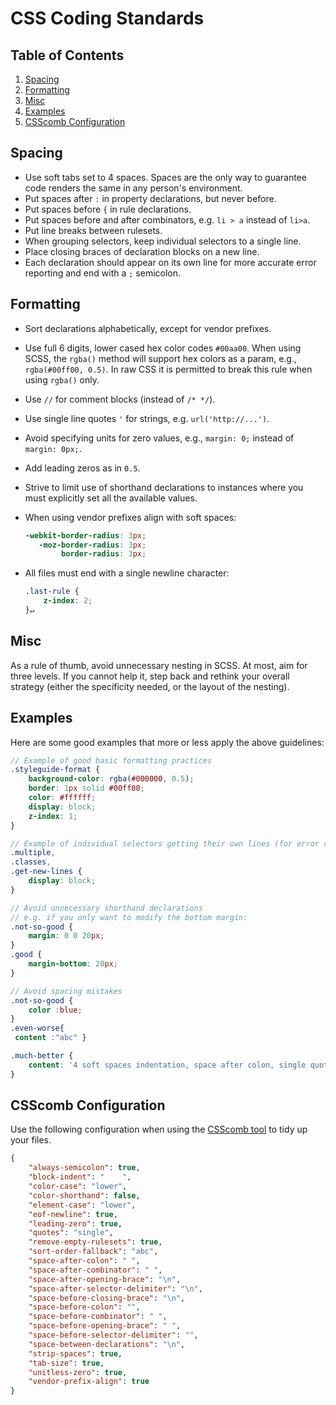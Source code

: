 CSS Coding Standards
====================

## Table of Contents

1. [Spacing](#spacing)
2. [Formatting](#formatting)
3. [Misc](#misc)
4. [Examples](#examples)
5. [CSScomb Configuration](#csscomb-configuration)

## Spacing

* Use soft tabs set to 4 spaces. Spaces are the only way to guarantee code renders the same in any person's environment.
* Put spaces after `:` in property declarations, but never before.
* Put spaces before `{` in rule declarations.
* Put spaces before and after combinators, e.g. `li > a` instead of `li>a`.
* Put line breaks between rulesets.
* When grouping selectors, keep individual selectors to a single line.
* Place closing braces of declaration blocks on a new line.
* Each declaration should appear on its own line for more accurate error reporting and end with a `;` semicolon.

## Formatting

* Sort declarations alphabetically, except for vendor prefixes.
* Use full 6 digits, lower cased hex color codes `#00aa00`. When using SCSS, the `rgba()` method will support hex colors as a param, e.g., `rgba(#00ff00, 0.5)`. In raw CSS it is permitted to break this rule when using `rgba()` only.
* Use `//` for comment blocks (instead of `/* */`).
* Use single line quotes `'` for strings, e.g. `url('http://...')`.
* Avoid specifying units for zero values, e.g., `margin: 0;` instead of `margin: 0px;`.
* Add leading zeros as in `0.5`.
* Strive to limit use of shorthand declarations to instances where you must explicitly set all the available values.
* When using vendor prefixes align with soft spaces:

  ```scss
  -webkit-border-radius: 3px;
     -moz-border-radius: 3px;
          border-radius: 3px;
  ```

* All files must end with a single newline character:

  ```scss
  .last-rule {
      z-index: 2;
  }↵
  
  ```


## Misc

As a rule of thumb, avoid unnecessary nesting in SCSS. At most, aim for three levels. If you cannot help it, step back and rethink your overall strategy (either the specificity needed, or the layout of the nesting).

## Examples

Here are some good examples that more or less apply the above guidelines:

```scss
// Example of good basic formatting practices
.styleguide-format {
    background-color: rgba(#000000, 0.5);
    border: 1px solid #00ff00;
    color: #ffffff;
    display: block;
    z-index: 1;
}

// Example of individual selectors getting their own lines (for error reporting)
.multiple,
.classes,
.get-new-lines {
    display: block;
}

// Avoid unnecessary shorthand declarations
// e.g. if you only want to modify the bottom margin:
.not-so-good {
    margin: 0 0 20px;
}
.good {
    margin-bottom: 20px;
}

// Avoid spacing mistakes
.not-so-good {
    color :blue;
}
.even-worse{
 content :"abc" }

.much-better {
    content: '4 soft spaces indentation, space after colon, single quotes, semicolon';
}
```

## CSScomb Configuration

Use the following configuration when using the [CSScomb tool](http://csscomb.com/) to tidy up your files.

```json
{
    "always-semicolon": true,
    "block-indent": "    ",
    "color-case": "lower",
    "color-shorthand": false,
    "element-case": "lower",
    "eof-newline": true,
    "leading-zero": true,
    "quotes": "single",
    "remove-empty-rulesets": true,
    "sort-order-fallback": "abc",
    "space-after-colon": " ",
    "space-after-combinator": " ",
    "space-after-opening-brace": "\n",
    "space-after-selector-delimiter": "\n",
    "space-before-closing-brace": "\n",
    "space-before-colon": "",
    "space-before-combinator": " ",
    "space-before-opening-brace": " ",
    "space-before-selector-delimiter": "",
    "space-between-declarations": "\n",
    "strip-spaces": true,
    "tab-size": true,
    "unitless-zero": true,
    "vendor-prefix-align": true
}
```
